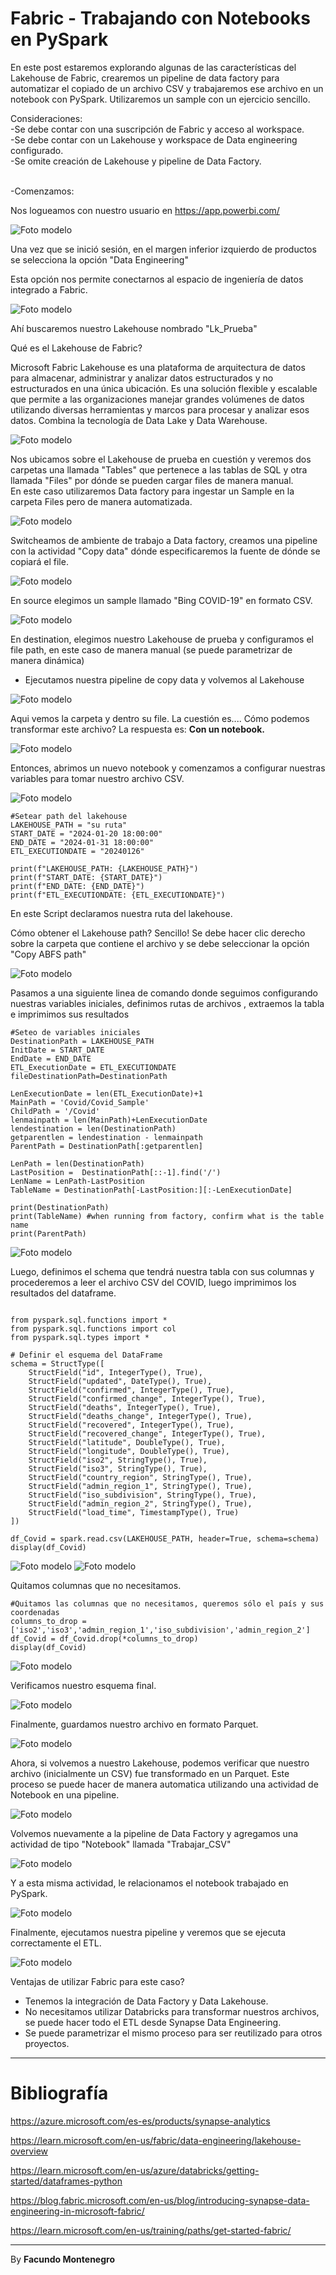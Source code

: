 # Fabric - Trabajando con Notebooks en PySpark


En este post estaremos explorando algunas de las características del Lakehouse de Fabric, crearemos un pipeline de data factory para automatizar el copiado de un archivo CSV y trabajaremos ese archivo en un notebook con PySpark. Utilizaremos un sample con un ejercicio sencillo.


Consideraciones:<br />
-Se debe contar con una suscripción de Fabric y acceso al workspace.<br />
-Se debe contar con un Lakehouse y workspace de Data engineering configurado.<br />
-Se omite creación de Lakehouse y pipeline de Data Factory.<br />

<br />
-Comenzamos: <br />

Nos logueamos con nuestro usuario en https://app.powerbi.com/


![Foto modelo](captura6.png)

Una vez que se inició sesión, en el margen inferior izquierdo de productos se selecciona la opción "Data Engineering"

Esta opción nos permite conectarnos al espacio de ingeniería de datos integrado a Fabric.

![Foto modelo](captura15.png)

Ahí buscaremos nuestro Lakehouse nombrado "Lk_Prueba"

Qué es el Lakehouse de Fabric? 

Microsoft Fabric Lakehouse es una plataforma de arquitectura de datos para almacenar, administrar y analizar datos estructurados y no estructurados en una única ubicación. Es una solución flexible y escalable que permite a las organizaciones manejar grandes volúmenes de datos utilizando diversas herramientas y marcos para procesar y analizar esos datos. Combina la tecnología de Data Lake y Data Warehouse.

![Foto modelo](captura16.png)

Nos ubicamos sobre el Lakehouse de prueba en cuestión y veremos dos carpetas una llamada "Tables" que pertenece a las tablas de SQL y otra llamada "Files" por dónde se pueden cargar files de manera manual.<br />
En este caso utilizaremos Data factory para ingestar un Sample en la carpeta Files pero de manera automatizada.


![Foto modelo](captura17.png)

Switcheamos de ambiente de trabajo a Data factory, creamos una pipeline con la actividad "Copy data" dónde especificaremos la fuente de dónde se copiará el file.


![Foto modelo](captura18.png)

En source elegimos un sample llamado "Bing COVID-19" en formato CSV.

![Foto modelo](captura19.png)

En destination, elegimos nuestro Lakehouse de prueba y configuramos el file path, en este caso de manera manual (se puede parametrizar de manera dinámica)


-  Ejecutamos nuestra pipeline de copy data y volvemos al Lakehouse

![Foto modelo](captura16.png)

Aqui vemos la carpeta y dentro su file. La cuestión es.... Cómo podemos transformar este archivo? La respuesta es: **Con un notebook.**

![Foto modelo](captura21.png)

Entonces, abrimos un nuevo notebook y comenzamos a configurar nuestras variables para tomar nuestro archivo CSV.

![Foto modelo](captura22.png)

~~~
#Setear path del lakehouse
LAKEHOUSE_PATH = "su ruta"
START_DATE = "2024-01-20 18:00:00"
END_DATE = "2024-01-31 18:00:00"
ETL_EXECUTIONDATE = "20240126"

print(f"LAKEHOUSE_PATH: {LAKEHOUSE_PATH}")
print(f"START_DATE: {START_DATE}")
print(f"END_DATE: {END_DATE}")
print(f"ETL_EXECUTIONDATE: {ETL_EXECUTIONDATE}")
~~~


En este Script declaramos nuestra ruta del lakehouse.

Cómo obtener el Lakehouse path? Sencillo! Se debe hacer clic derecho sobre la carpeta que contiene el archivo y se debe seleccionar la opción "Copy ABFS path"

![Foto modelo](captura23.png)

Pasamos a una siguiente linea de comando donde seguimos configurando nuestras variables iniciales, definimos rutas de archivos , extraemos la tabla e imprimimos sus resultados


~~~
#Seteo de variables iniciales
DestinationPath = LAKEHOUSE_PATH 
InitDate = START_DATE
EndDate = END_DATE
ETL_ExecutionDate = ETL_EXECUTIONDATE
fileDestinationPath=DestinationPath

LenExecutionDate = len(ETL_ExecutionDate)+1
MainPath = 'Covid/Covid_Sample'
ChildPath = '/Covid'
lenmainpath = len(MainPath)+LenExecutionDate
lendestination = len(DestinationPath)
getparentlen = lendestination - lenmainpath
ParentPath = DestinationPath[:getparentlen]

LenPath = len(DestinationPath)
LastPosition =  DestinationPath[::-1].find('/')
LenName = LenPath-LastPosition
TableName = DestinationPath[-LastPosition:][:-LenExecutionDate]

print(DestinationPath)
print(TableName) #when running from factory, confirm what is the table name
print(ParentPath)
~~~

![Foto modelo](captura7.png)

Luego, definimos el schema que tendrá nuestra tabla con sus columnas y procederemos a leer el archivo CSV del COVID, luego imprimimos los resultados del dataframe.

~~~

from pyspark.sql.functions import *
from pyspark.sql.functions import col
from pyspark.sql.types import *

# Definir el esquema del DataFrame
schema = StructType([
    StructField("id", IntegerType(), True),
    StructField("updated", DateType(), True),
    StructField("confirmed", IntegerType(), True),
    StructField("confirmed_change", IntegerType(), True),
    StructField("deaths", IntegerType(), True),
    StructField("deaths_change", IntegerType(), True),
    StructField("recovered", IntegerType(), True),
    StructField("recovered_change", IntegerType(), True),
    StructField("latitude", DoubleType(), True),
    StructField("longitude", DoubleType(), True),
    StructField("iso2", StringType(), True),
    StructField("iso3", StringType(), True),
    StructField("country_region", StringType(), True),
    StructField("admin_region_1", StringType(), True),
    StructField("iso_subdivision", StringType(), True),
    StructField("admin_region_2", StringType(), True),
    StructField("load_time", TimestampType(), True)
])

df_Covid = spark.read.csv(LAKEHOUSE_PATH, header=True, schema=schema)
display(df_Covid)

~~~

![Foto modelo](captura8.png)
![Foto modelo](captura9.png)


Quitamos columnas que no necesitamos.

~~~
#Quitamos las columnas que no necesitamos, queremos sólo el país y sus coordenadas
columns_to_drop = ['iso2','iso3','admin_region_1','iso_subdivision','admin_region_2']
df_Covid = df_Covid.drop(*columns_to_drop)
display(df_Covid)
~~~

![Foto modelo](captura10.png)

Verificamos nuestro esquema final.

![Foto modelo](captura11.png)

Finalmente, guardamos nuestro archivo en formato Parquet.

![Foto modelo](captura12.png)

Ahora, si volvemos a nuestro Lakehouse, podemos verificar que nuestro archivo (inicialmente un CSV) fue transformado en un Parquet. Este proceso se puede hacer de manera automatica utilizando una actividad de Notebook en una pipeline. 

![Foto modelo](captura13.png)

Volvemos nuevamente a la pipeline de Data Factory y agregamos una actividad de tipo "Notebook" llamada "Trabajar_CSV"

![Foto modelo](captura17.png)

Y a esta misma actividad, le relacionamos el notebook trabajado en PySpark.

![Foto modelo](captura20.png)

Finalmente, ejecutamos nuestra pipeline y veremos que se ejecuta correctamente el ETL.

![Foto modelo](captura5.png)


Ventajas de utilizar Fabric para este caso?

* Tenemos la integración de Data Factory y Data Lakehouse.
* No necesitamos utilizar Databricks para transformar nuestros archivos, se puede hacer todo el ETL desde Synapse Data Engineering.
* Se puede parametrizar el mismo proceso para ser reutilizado para otros proyectos.


----------------------------


# Bibliografía

https://azure.microsoft.com/es-es/products/synapse-analytics

https://learn.microsoft.com/en-us/fabric/data-engineering/lakehouse-overview

https://learn.microsoft.com/en-us/azure/databricks/getting-started/dataframes-python

https://blog.fabric.microsoft.com/en-us/blog/introducing-synapse-data-engineering-in-microsoft-fabric/

https://learn.microsoft.com/en-us/training/paths/get-started-fabric/


---

By **Facundo Montenegro**
